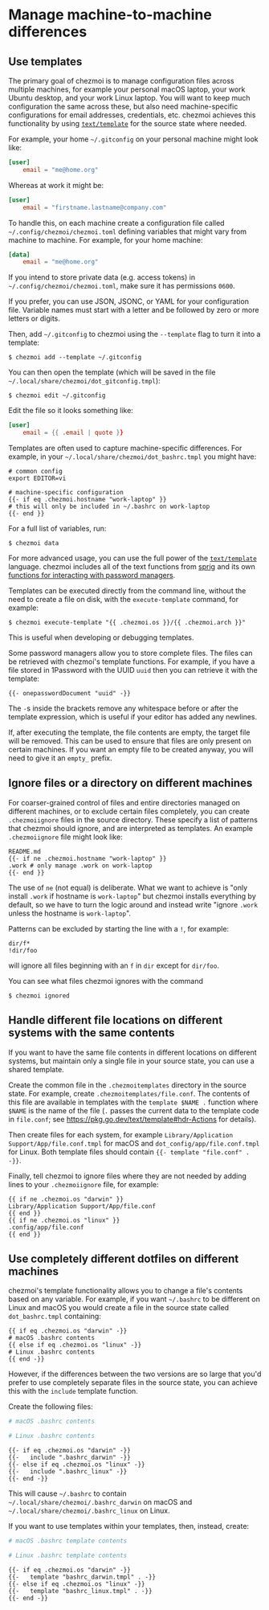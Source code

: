 # Manage machine-to-machine differences

## Use templates

The primary goal of chezmoi is to manage configuration files across multiple
machines, for example your personal macOS laptop, your work Ubuntu desktop, and
your work Linux laptop. You will want to keep much configuration the same
across these, but also need machine-specific configurations for email
addresses, credentials, etc. chezmoi achieves this functionality by using
[`text/template`](https://pkg.go.dev/text/template) for the source state where
needed.

For example, your home `~/.gitconfig` on your personal machine might look like:

```toml title="~/.gitconfig"
[user]
    email = "me@home.org"
```

Whereas at work it might be:

```toml title="~/.gitconfig"
[user]
    email = "firstname.lastname@company.com"
```

To handle this, on each machine create a configuration file called
`~/.config/chezmoi/chezmoi.toml` defining variables that might vary from
machine to machine. For example, for your home machine:

```toml title="~/.config/chezmoi/chezmoi.toml"
[data]
    email = "me@home.org"
```

If you intend to store private data (e.g. access tokens) in
`~/.config/chezmoi/chezmoi.toml`, make sure it has permissions `0600`.

If you prefer, you can use JSON, JSONC, or YAML for your configuration file.
Variable names must start with a letter and be followed by zero or more letters
or digits.

Then, add `~/.gitconfig` to chezmoi using the `--template` flag to turn it
into a template:

```console
$ chezmoi add --template ~/.gitconfig
```

You can then open the template (which will be saved in the file
`~/.local/share/chezmoi/dot_gitconfig.tmpl`):

```console
$ chezmoi edit ~/.gitconfig
```

Edit the file so it looks something like:

```toml title="~/.local/share/chezmoi/dot_gitconfig.tmpl"
[user]
    email = {{ .email | quote }}
```

Templates are often used to capture machine-specific differences. For example,
in your `~/.local/share/chezmoi/dot_bashrc.tmpl` you might have:

``` title="~/.local/share/chezmoi/dot_bashrc.tmpl"
# common config
export EDITOR=vi

# machine-specific configuration
{{- if eq .chezmoi.hostname "work-laptop" }}
# this will only be included in ~/.bashrc on work-laptop
{{- end }}
```

For a full list of variables, run:

```console
$ chezmoi data
```

For more advanced usage, you can use the full power of the
[`text/template`](https://pkg.go.dev/text/template) language. chezmoi includes
all of the text functions from [sprig](http://masterminds.github.io/sprig/) and
its own [functions for interacting with password
managers](../reference/templates/functions/index.md).

Templates can be executed directly from the command line, without the need to
create a file on disk, with the `execute-template` command, for example:

```console
$ chezmoi execute-template "{{ .chezmoi.os }}/{{ .chezmoi.arch }}"
```

This is useful when developing or debugging templates.

Some password managers allow you to store complete files. The files can be
retrieved with chezmoi's template functions. For example, if you have a file
stored in 1Password with the UUID `uuid` then you can retrieve it with the
template:

```
{{- onepasswordDocument "uuid" -}}
```

The `-`s inside the brackets remove any whitespace before or after the template
expression, which is useful if your editor has added any newlines.

If, after executing the template, the file contents are empty, the target file
will be removed. This can be used to ensure that files are only present on
certain machines. If you want an empty file to be created anyway, you will need
to give it an `empty_` prefix.

## Ignore files or a directory on different machines

For coarser-grained control of files and entire directories managed on
different machines, or to exclude certain files completely, you can create
`.chezmoiignore` files in the source directory. These specify a list of
patterns that chezmoi should ignore, and are interpreted as templates. An
example `.chezmoiignore` file might look like:

``` title="~/.local/share/chezmoi/.chezmoiignore"
README.md
{{- if ne .chezmoi.hostname "work-laptop" }}
.work # only manage .work on work-laptop
{{- end }}
```

The use of `ne` (not equal) is deliberate. What we want to achieve is "only
install `.work` if hostname is `work-laptop`" but chezmoi installs everything
by default, so we have to turn the logic around and instead write "ignore
`.work` unless the hostname is `work-laptop`".

Patterns can be excluded by starting the line with a `!`, for example:

``` title="~/.local/share/chezmoi/.chezmoiignore"
dir/f*
!dir/foo
```

will ignore all files beginning with an `f` in `dir` except for `dir/foo`.

You can see what files chezmoi ignores with the command

```console
$ chezmoi ignored
```

## Handle different file locations on different systems with the same contents

If you want to have the same file contents in different locations on different
systems, but maintain only a single file in your source state, you can use a
shared template.

Create the common file in the `.chezmoitemplates` directory in the source
state. For example, create `.chezmoitemplates/file.conf`. The contents of this
file are available in templates with the `template $NAME .` function where
`$NAME` is the name of the file (`.` passes the current data to the template
code in `file.conf`; see https://pkg.go.dev/text/template#hdr-Actions for
details).

Then create files for each system, for example `Library/Application
Support/App/file.conf.tmpl` for macOS and `dot_config/app/file.conf.tmpl` for
Linux. Both template files should contain `{{- template "file.conf" . -}}`.

Finally, tell chezmoi to ignore files where they are not needed by adding lines
to your `.chezmoiignore` file, for example:

``` title="~/.local/share/chezmoi/.chezmoiignore"
{{ if ne .chezmoi.os "darwin" }}
Library/Application Support/App/file.conf
{{ end }}
{{ if ne .chezmoi.os "linux" }}
.config/app/file.conf
{{ end }}
```

## Use completely different dotfiles on different machines

chezmoi's template functionality allows you to change a file's contents based
on any variable. For example, if you want `~/.bashrc` to be different on Linux
and macOS you would create a file in the source state called `dot_bashrc.tmpl`
containing:

``` title="~/.local/share/chezmoi/dot_bashrc.tmpl"
{{ if eq .chezmoi.os "darwin" -}}
# macOS .bashrc contents
{{ else if eq .chezmoi.os "linux" -}}
# Linux .bashrc contents
{{ end -}}
```

However, if the differences between the two versions are so large that you'd
prefer to use completely separate files in the source state, you can achieve
this with the `include` template function.

Create the following files:

```bash title="~/.local/share/chezmoi/.bashrc_darwin"
# macOS .bashrc contents
```

```bash title="~/.local/share/chezmoi/.bashrc_linux"
# Linux .bashrc contents
```

``` title="~/.local/share/chezmoi/dot_bashrc.tmpl"
{{- if eq .chezmoi.os "darwin" -}}
{{-   include ".bashrc_darwin" -}}
{{- else if eq .chezmoi.os "linux" -}}
{{-   include ".bashrc_linux" -}}
{{- end -}}
```

This will cause `~/.bashrc` to contain `~/.local/share/chezmoi/.bashrc_darwin`
on macOS and `~/.local/share/chezmoi/.bashrc_linux` on Linux.

If you want to use templates within your templates, then, instead, create:

```bash title="~/.local/share/chezmoi/.chezmoitemplates/bashrc_darwin.tmpl"
# macOS .bashrc template contents
```

```bash title="~/.local/share/chezmoi/.chezmoitemplates/bashrc_linux.tmpl"
# Linux .bashrc template contents
```

``` title="~/.local/share/chezmoi/dot_bashrc.tmpl"
{{- if eq .chezmoi.os "darwin" -}}
{{-   template "bashrc_darwin.tmpl" . -}}
{{- else if eq .chezmoi.os "linux" -}}
{{-   template "bashrc_linux.tmpl" . -}}
{{- end -}}
```

